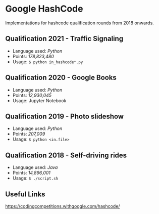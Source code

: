# Google HashCode
Implementations for hashcode qualification rounds from 2018 onwards.

## Qualification 2021 - Traffic Signaling
- Language used: *Python*
- Points: *178,823,480*
- Usage: ```$ python in_hashcode*.py```
## Qualification 2020 - Google Books
- Language used: *Python*
- Points: *12,930,045*
- Usage: Jupyter Notebook

## Qualification 2019 - Photo slideshow
- Language used: *Python*
- Points: *207,009*
- Usage: ```$ python <in.file>```

## Qualification 2018 - Self-driving rides
- Language used: *Java*
- Points: *14,896,001*
- Usage: ```$ ./script.sh```

## Useful Links

https://codingcompetitions.withgoogle.com/hashcode/
